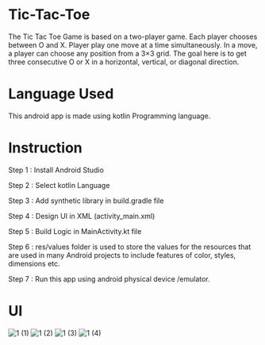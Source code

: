 # Tic-Tac-Toe

The Tic Tac Toe Game is based on a two-player game. Each player chooses between O and X. Player play one move at a time simultaneously. In a move, a player can choose any position from a 3×3 grid. The goal here is to get three consecutive O or X in a horizontal, vertical, or diagonal direction. 

# Language Used

This android app is made using kotlin Programming language.

# Instruction

Step 1 : Install Android Studio

Step 2 : Select kotlin Language

Step 3 : Add synthetic library in build.gradle file

Step 4 : Design UI in XML (activity_main.xml)

Step 5 : Build Logic in MainActivity.kt file

Step 6 :  res/values folder is used to store the values for the resources that are used in many Android projects to include features of color, styles, dimensions etc.

Step 7 : Run this app using android physical device /emulator.


# UI
![1 (1)](https://user-images.githubusercontent.com/118616373/202864774-ffcfe96e-761e-41e6-b626-31edca655208.jpg)
![1 (2)](https://user-images.githubusercontent.com/118616373/202864778-93c9870e-ee2a-4c55-b7af-b22f24d30ec0.jpg)
![1 (3)](https://user-images.githubusercontent.com/118616373/202864780-92ecbaa0-5977-4559-9427-ac23e2d2b75f.jpg)
![1 (4)](https://user-images.githubusercontent.com/118616373/202864781-bf4d318b-da0c-4614-9de9-c56354f3191c.jpg)
